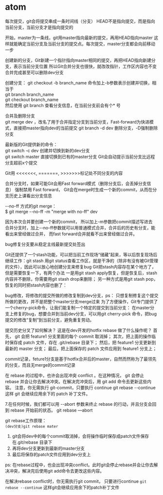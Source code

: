 # atom

每次提交，git会将提交串成一条时间线（分支）
HEAD不是指向提交，而是指向当前分支，当前分支才是指向提交的

开始，master为一条线，git用master指向最新的提交，再用HEAD指向master
这样就能确定当前分支及当前分支的提交点。每次提交，master分支都会向前移动一步

创建新的分支，Git新建一个指针指向master相同的提交，再把HEAD指向新建分支，表示当前分支位置
所以Git合并分支也很快，就改改指针，工作区内容也不变
合并完成甚至可以删除dev分支

创建分支：
git checkout -b branch_name  命令加上-b参数表示创建并切换，相当于   
git branch branch_name   
git checkout branch_name   
然后使用 git branch 查看分支信息，在当前分支前会有个* 号

合并及删除分支   
git merge dev ，改名了用于合并指定分支到当前分支，Fast-forward为快进模式，直接把master指向dev的当前提交
git branch -d dev 删除分支，-D强制删除分支

最新版的Git提供新的命令：   
git switch -c dev 创建并切换到新的dev分支   
git switch master 直接切换到已有的master分支 Git会自动提示当前分支比远程分支超前x个提交

Git用 <<<<<<<, =======, >>>>>>>标记处不同分支的内容

合并分支时，如果可能Git会用Fast forward模式（删除分支后，会丢掉分支信息）
强制禁用 Fast forward， Git会在merge时生成一个新的commit，从而在分支历史上课看出分支信息

--no-ff 方式的git merge：  
$ git merge --no-ff -m "merge with no-ff" dev

因为本次合并要创建一个新的commit， 所以加上-m参数把commit描述写进去   
合并分支时，加上--no-ff参数就可以用普通模式合并，合并后的历史有分支，能看出来曾经做过合并，
而fast forward合并就看不出来曾经做过合并。

bug修复分支要从稳定主线最新提交处签出

Git还提供了一个stash功能，可以把当前工作现场“储藏”起来，等以后恢复现场后继续工作：git stash
用git status查看工作区，就是干净的（除非有没有被Git管理的文件），因此可以放心地创建分支来修复bug
Git把stash内容存在某个地方了，但是需要恢复一下，有两个办法
一是用git stash apply恢复，但是恢复后，stash内容并不删除，你需要用git stash drop来删除；
另一种方式是用git stash pop，恢复的同时把stash内容也删了：

bug修改，将修改的提交所做的修改复制到dev分支，ps： 只想复制修复这个提交所做的更改，并不是把整个master分支merge过来
为了方便操作，Git专门提供了一个cherry-pick命令，让我们能复制一个特定的提交到当前分支：
在master分支上修复的bug，想要合并到当前dev分支，可以用git cherry-pick <commit>命令，把bug提交的修改“复制”到当前分支，避免重复劳动。

提交历史分叉了如何解决？
这是在dev开发的hotfix
rebase 做了什么操作呢？
首先， git 会把 feature1 分支里面的每个 commit 取消掉；
其次，把上面的操作临时保存成 patch 文件，存在 .git/rebase 目录下；
然后，把 feature1 分支更新到最新的 master 分支；
最后，把上面保存的 patch 文件应用到 feature1 分支上；

commit记录，feture1分支是基于hotfix合并后的master，自然而然称为了最领先的分支，而且无merge的commit记录

在 rebase 的过程中，也许会出现冲突 conflict 。在这种情况， git 会停止 rebase 并会让你去解决冲突。在解决完冲突后，用 git add 命令去更新这些内容。
注意，你无需执行 git-commit，只要执行 continue
git rebase --continue
这样 git 会继续应用余下的 patch 补丁文件。

7.在任何时候，我们都可以用 --abort 参数来终止 rebase 的行动，并且分支会回到 rebase 开始前的状态。
git rebase —abort

git rebase工作原理：   
`(dev分支)git rebase mater`   
1. git会将dev中的每个commit取消掉，会将操作临时保存成patch文件保存在.git/rebase 目录下
2. 再将dev分支更新到最新的master分支
3. 最后将保存的patch文件应用到dev分支上

ps: 在rebase过程中，也会出现冲突conflict。此时git会停止rebase并会让你去解决冲突，解决完后使用git add命令去更改这些内容。

在解决rebase conflict时，你无需执行git commit， 只要进行continue `git rebase --continue`
这样git会继续应用余下的patch补丁文件
